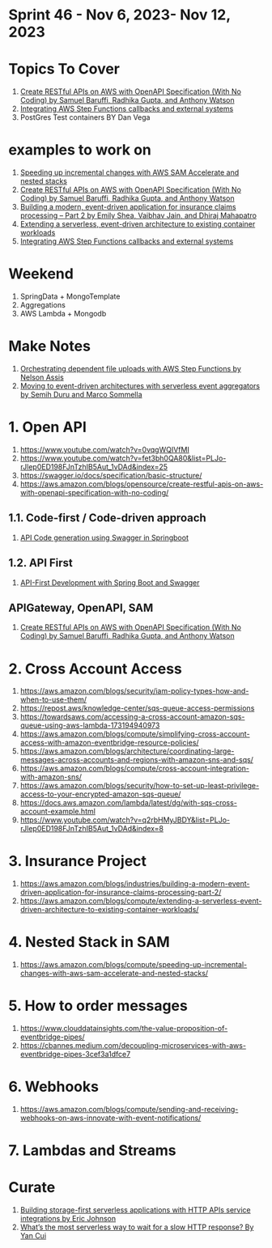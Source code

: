 <h1>Sprint 46 - Nov 6, 2023- Nov 12, 2023</h1>

# Topics To Cover

1. [Create RESTful APIs on AWS with OpenAPI Specification (With No Coding) by Samuel Baruffi, Radhika Gupta, and Anthony Watson](https://aws.amazon.com/blogs/opensource/create-restful-apis-on-aws-with-openapi-specification-with-no-coding/)
1. [Integrating AWS Step Functions callbacks and external systems](https://aws.amazon.com/blogs/compute/integrating-aws-step-functions-callbacks-and-external-systems)
1. PostGres Test containers BY Dan Vega

# examples to work on

1. [Speeding up incremental changes with AWS SAM Accelerate and nested stacks](https://aws.amazon.com/blogs/compute/speeding-up-incremental-changes-with-aws-sam-accelerate-and-nested-stacks/)
1. [Create RESTful APIs on AWS with OpenAPI Specification (With No Coding) by Samuel Baruffi, Radhika Gupta, and Anthony Watson](https://aws.amazon.com/blogs/opensource/create-restful-apis-on-aws-with-openapi-specification-with-no-coding/)
1. [Building a modern, event-driven application for insurance claims processing – Part 2 by Emily Shea, Vaibhav Jain, and Dhiraj Mahapatro](https://aws.amazon.com/blogs/industries/building-a-modern-event-driven-application-for-insurance-claims-processing-part-2/)
1. [Extending a serverless, event-driven architecture to existing container workloads](https://aws.amazon.com/blogs/compute/extending-a-serverless-event-driven-architecture-to-existing-container-workloads/)
1. [Integrating AWS Step Functions callbacks and external systems](https://aws.amazon.com/blogs/compute/integrating-aws-step-functions-callbacks-and-external-systems/?ref=serverlessland)

# Weekend

1. SpringData + MongoTemplate
1. Aggregations
1. AWS Lambda + Mongodb

# Make Notes

1. [Orchestrating dependent file uploads with AWS Step Functions by Nelson Assis](https://aws.amazon.com/blogs/compute/orchestrating-dependent-file-uploads-with-aws-step-functions/)
1. [Moving to event-driven architectures with serverless event aggregators by Semih Duru and Marco Sommella](https://aws.amazon.com/blogs/mt/moving-to-event-driven-architectures-with-serverless-event-aggregators/)

# 1. Open API

1. https://www.youtube.com/watch?v=0vqgWQIVfMI
1. https://www.youtube.com/watch?v=fet3bh0QA80&list=PLJo-rJlep0ED198FJnTzhIB5Aut_1vDAd&index=25
1. https://swagger.io/docs/specification/basic-structure/
1. https://aws.amazon.com/blogs/opensource/create-restful-apis-on-aws-with-openapi-specification-with-no-coding/

## 1.1. Code-first / Code-driven approach

1. [API Code generation using Swagger in Springboot](https://medium.com/@ankithahjpgowda/api-code-generation-using-swagger-in-springboot-e6b2fafc583c)

## 1.2. API First

1. [API-First Development with Spring Boot and Swagger](https://reflectoring.io/spring-boot-openapi/)

## APIGateway, OpenAPI, SAM
1. [Create RESTful APIs on AWS with OpenAPI Specification (With No Coding) by Samuel Baruffi, Radhika Gupta, and Anthony Watson ](https://aws.amazon.com/blogs/opensource/create-restful-apis-on-aws-with-openapi-specification-with-no-coding/)

# 2. Cross Account Access

1. https://aws.amazon.com/blogs/security/iam-policy-types-how-and-when-to-use-them/
2. https://repost.aws/knowledge-center/sqs-queue-access-permissions
3. https://towardsaws.com/accessing-a-cross-account-amazon-sqs-queue-using-aws-lambda-173194940973
4. https://aws.amazon.com/blogs/compute/simplifying-cross-account-access-with-amazon-eventbridge-resource-policies/
5. https://aws.amazon.com/blogs/architecture/coordinating-large-messages-across-accounts-and-regions-with-amazon-sns-and-sqs/
6. https://aws.amazon.com/blogs/compute/cross-account-integration-with-amazon-sns/
7. https://aws.amazon.com/blogs/security/how-to-set-up-least-privilege-access-to-your-encrypted-amazon-sqs-queue/
8. https://docs.aws.amazon.com/lambda/latest/dg/with-sqs-cross-account-example.html
9. https://www.youtube.com/watch?v=q2rbHMyJBDY&list=PLJo-rJlep0ED198FJnTzhIB5Aut_1vDAd&index=8

# 3. Insurance Project
1. https://aws.amazon.com/blogs/industries/building-a-modern-event-driven-application-for-insurance-claims-processing-part-2/
1. https://aws.amazon.com/blogs/compute/extending-a-serverless-event-driven-architecture-to-existing-container-workloads/

# 4. Nested Stack in SAM
1. https://aws.amazon.com/blogs/compute/speeding-up-incremental-changes-with-aws-sam-accelerate-and-nested-stacks/

# 5. How to order messages
1. https://www.clouddatainsights.com/the-value-proposition-of-eventbridge-pipes/
1. https://cbannes.medium.com/decoupling-microservices-with-aws-eventbridge-pipes-3cef3a1dfce7

# 6. Webhooks
1. https://aws.amazon.com/blogs/compute/sending-and-receiving-webhooks-on-aws-innovate-with-event-notifications/

# 7. Lambdas and Streams

# Curate

1. [Building storage-first serverless applications with HTTP APIs service integrations by Eric Johnson ](https://aws.amazon.com/blogs/compute/building-storage-first-applications-with-http-apis-service-integrations/)
1. [What’s the most serverless way to wait for a slow HTTP response? By Yan Cui](https://theburningmonk.com/2023/08/whats-the-most-serverless-way-to-wait-for-a-slow-http-response/)